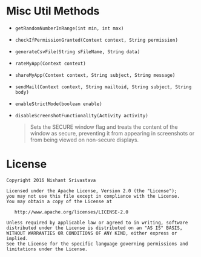 # Misc Util Methods

+ `getRandomNumberInRange(int min, int max)`

+ `checkIfPermissionGranted(Context context, String permission)`

+ `generateCsvFile(String sFileName, String data)`

+ `rateMyApp(Context context)`

+ `shareMyApp(Context context, String subject, String message)`

+ `sendMail(Context context, String mailtoid, String subject, String body)`

+ `enableStrictMode(boolean enable)`

+ `disableScreenshotFunctionality(Activity activity)`

  > Sets the SECURE window flag and treats the content of the window as secure, preventing it from appearing in screenshots or from being viewed on non-secure displays.





License
=======

    Copyright 2016 Nishant Srivastava

    Licensed under the Apache License, Version 2.0 (the "License");
    you may not use this file except in compliance with the License.
    You may obtain a copy of the License at

       http://www.apache.org/licenses/LICENSE-2.0

    Unless required by applicable law or agreed to in writing, software
    distributed under the License is distributed on an "AS IS" BASIS,
    WITHOUT WARRANTIES OR CONDITIONS OF ANY KIND, either express or implied.
    See the License for the specific language governing permissions and
    limitations under the License.